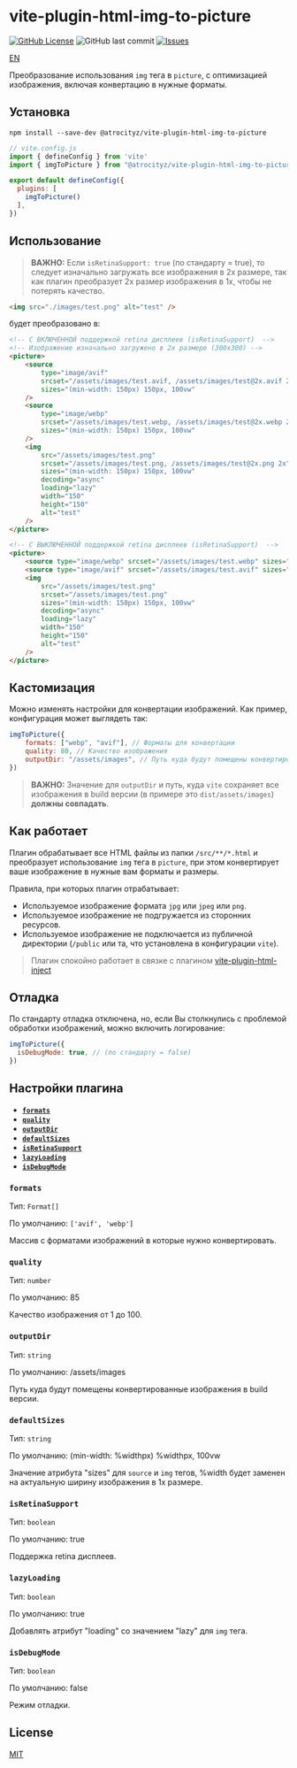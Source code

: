 # vite-plugin-html-img-to-picture

[![GitHub License](https://img.shields.io/github/license/atrocityz/vite-plugin-html-img-to-picture?style=for-the-badge)](https://github.com/atrocityz/vite-plugin-html-img-to-picture/blob/main/LICENSE)
![GitHub last commit](https://img.shields.io/github/last-commit/atrocityz/vite-plugin-html-img-to-picture?style=for-the-badge)
[![Issues](https://img.shields.io/github/issues/atrocityz/vite-plugin-html-img-to-picture?style=for-the-badge)](https://github.com/atrocityz/vite-plugin-html-img-to-picture/issues)

[EN](./README.md)

Преобразование использования `img` тега в `picture`, с оптимизацией изображения, включая конвертацию в нужные форматы. 

## Установка
```console
npm install --save-dev @atrocityz/vite-plugin-html-img-to-picture
```

```js
// vite.config.js
import { defineConfig } from 'vite'
import { imgToPicture } from "@atrocityz/vite-plugin-html-img-to-picture"

export default defineConfig({
  plugins: [
    imgToPicture()
  ],
})
```

## Использование

> **ВАЖНО:** Если `isRetinaSupport: true` (по стандарту = true), то следует изначально загружать все изображения в 2x размере, так как плагин преобразует 2x размер изображения в 1x, чтобы не потерять качество.

```html
<img src="./images/test.png" alt="test" />
```

будет преобразовано в:

```html
<!-- С ВКЛЮЧЕННОЙ поддержкой retina дисплеев (isRetinaSupport)  -->
<!-- Изображение изначально загружено в 2x размере (300x300) -->
<picture>
    <source
        type="image/avif"
        srcset="/assets/images/test.avif, /assets/images/test@2x.avif 2x"
        sizes="(min-width: 150px) 150px, 100vw"
    />
    <source
        type="image/webp"
        srcset="/assets/images/test.webp, /assets/images/test@2x.webp 2x"
        sizes="(min-width: 150px) 150px, 100vw"
    />
    <img
        src="/assets/images/test.png"
        srcset="/assets/images/test.png, /assets/images/test@2x.png 2x"
        sizes="(min-width: 150px) 150px, 100vw"
        decoding="async"
        loading="lazy"
        width="150"
        height="150"
        alt="test"
    />
</picture>
```

```html
<!-- С ВЫКЛЮЧЕННОЙ поддержкой retina дисплеев (isRetinaSupport)  -->
<picture>
    <source type="image/webp" srcset="/assets/images/test.webp" sizes="(min-width: 150px) 150px, 100vw" />
    <source type="image/avif" srcset="/assets/images/test.avif" sizes="(min-width: 150px) 150px, 100vw" />
    <img
        src="/assets/images/test.png"
        srcset="/assets/images/test.png"
        sizes="(min-width: 150px) 150px, 100vw"
        decoding="async"
        loading="lazy"
        width="150"
        height="150"
        alt="test"
    />
</picture>
```

## Кастомизация

Можно изменять настройки для конвертации изображений.
Как пример, конфигурация может выглядеть так:

```js
imgToPicture({
    formats: ["webp", "avif"], // Форматы для конвертации
    quality: 80, // Качество изображения
    outputDir: "/assets/images", // Путь куда будут помещены конвертированные изображения в build версии
})
```

> **ВАЖНО:** Значение для `outputDir` и путь, куда `vite` сохраняет все изображения в build версии (в примере это `dist/assets/images`) **должны совпадать**.

## Как работает
Плагин обрабатывает все HTML файлы из папки `/src/**/*.html` и преобразует использование `img` тега в `picture`, при этом конвертирует ваше изображение в нужные вам форматы и размеры.

Правила, при которых плагин отрабатывает:
- Используемое изображение формата `jpg` или `jpeg` или `png`.
- Используемое изображение не подгружается из сторонних ресурсов.
- Используемое изображение не подключается из публичной директории (`/public` или та, что установлена в конфигурации `vite`).

> Плагин спокойно работает в связке с плагином [vite-plugin-html-inject](https://www.npmjs.com/package/vite-plugin-html-inject)

## Отладка

По стандарту отладка отключена, но, если Вы столкнулись с проблемой обработки изображений, можно включить логирование:

```js
imgToPicture({
  isDebugMode: true, // (по стандарту = false)
})
```

## Настройки плагина

- **[`formats`](#formats)**
- **[`quality`](#quality)**
- **[`outputDir`](#outputdir)**
- **[`defaultSizes`](#defaultsizes)**
- **[`isRetinaSupport`](#isretinasupport)**
- **[`lazyLoading`](#lazyloading)**
- **[`isDebugMode`](#isdebugmode)**

### `formats`

Тип: `Format[]`

По умолчанию: `['avif', 'webp']`

Массив с форматами изображений в которые нужно конвертировать.

### `quality`

Тип: `number`

По умолчанию: 85

Качество изображения от 1 до 100.

### `outputDir`

Тип: `string`

По умолчанию: /assets/images

Путь куда будут помещены конвертированные изображения в build версии.

### `defaultSizes`

Тип: `string`

По умолчанию: (min-width: %widthpx) %widthpx, 100vw

Значение атрибута "sizes" для `source` и `img` тегов, %width будет заменен на актуальную ширину изображения в 1x размере.

### `isRetinaSupport`

Тип: `boolean`

По умолчанию: true

Поддержка retina дисплеев.

### `lazyLoading`

Тип: `boolean`

По умолчанию: true

Добавлять атрибут "loading" со значением "lazy" для `img` тега.


### `isDebugMode`

Тип: `boolean`

По умолчанию: false

Режим отладки.

## License

[MIT](./LICENSE)
